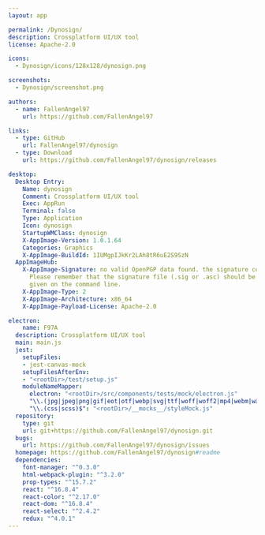 ```yaml
---
layout: app

permalink: /Dynosign/
description: Crossplatform UI/UX tool
license: Apache-2.0

icons:
  - Dynosign/icons/128x128/dynosign.png

screenshots:
  - Dynosign/screenshot.png

authors:
  - name: FallenAngel97
    url: https://github.com/FallenAngel97

links:
  - type: GitHub
    url: FallenAngel97/dynosign
  - type: Download
    url: https://github.com/FallenAngel97/dynosign/releases

desktop:
  Desktop Entry:
    Name: dynosign
    Comment: Crossplatform UI/UX tool
    Exec: AppRun
    Terminal: false
    Type: Application
    Icon: dynosign
    StartupWMClass: dynosign
    X-AppImage-Version: 1.0.1.64
    Categories: Graphics
    X-AppImage-BuildId: 1IUMgpIJkKr2LAh8tR6uE2S9SzN
  AppImageHub:
    X-AppImage-Signature: no valid OpenPGP data found. the signature could not be verified.
      Please remember that the signature file (.sig or .asc) should be the first file
      given on the command line.
    X-AppImage-Type: 2
    X-AppImage-Architecture: x86_64
    X-AppImage-Payload-License: Apache-2.0

electron:
    name: F97A
  description: Crossplatform UI/UX tool
  main: main.js
  jest:
    setupFiles:
    - jest-canvas-mock
    setupFilesAfterEnv:
    - "<rootDir>/test/setup.js"
    moduleNameMapper:
      electron: "<rootDir>/src/components/tests/mock/electron.js"
      "\\.(jpg|jpeg|png|gif|eot|otf|webp|svg|ttf|woff|woff2|mp4|webm|wav|mp3|m4a|aac|oga)$": "<rootDir>/__mocks__/fileMock.js"
      "\\.(css|scss)$": "<rootDir>/__mocks__/styleMock.js"
  repository:
    type: git
    url: git+https://github.com/FallenAngel97/dynosign.git
  bugs:
    url: https://github.com/FallenAngel97/dynosign/issues
  homepage: https://github.com/FallenAngel97/dynosign#readme
  dependencies:
    font-manager: "^0.3.0"
    html-webpack-plugin: "^3.2.0"
    prop-types: "^15.7.2"
    react: "^16.8.4"
    react-color: "^2.17.0"
    react-dom: "^16.8.4"
    react-select: "^2.4.2"
    redux: "^4.0.1"
---
```

